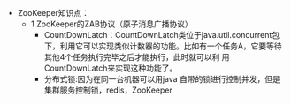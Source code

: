 * ZooKeeper知识点：
  * 1 ZooKeeper的ZAB协议（原子消息广播协议）
    *  CountDownLatch：CountDownLatch类位于java.util.concurrent包下，利用它可以实现类似计数器的功能。比如有一个任务A，它要等待其他4个任务执行完毕之后才能执行，此时就可以利  用CountDownLatch来实现这种功能了。
    * 分布式锁:因为在同一台机器可以用java 自带的锁进行控制并发，但是集群服务控制锁，redis，ZooKeeper